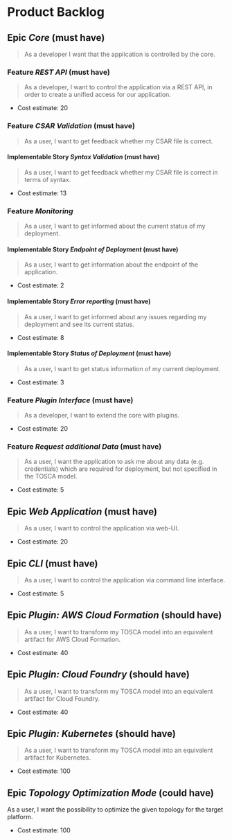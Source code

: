 # Product Backlog

## Epic *Core* (must have)

> As a developer I want that the application is controlled by the core.

### Feature *REST API* (must have)

> As a developer, I want to control the application via a REST API, in order to create a unified access for our application. 

- Cost estimate: 20

### Feature *CSAR Validation* (must have)
> As a user, I want to get feedback whether my CSAR file is correct.


#### Implementable Story *Syntax Validation* (must have)
> As a user, I want to get feedback whether my CSAR file is correct in terms of syntax.

- Cost estimate: 13

### Feature *Monitoring*
> As a user, I want to get informed about the current status of my deployment.

#### Implementable Story *Endpoint of Deployment* (must have)
> As a user, I want to get information about the endpoint of the application.

- Cost estimate: 2

#### Implementable Story *Error reporting* (must have)
> As a user, I want to get informed about any issues regarding my deployment and see its current status.

- Cost estimate: 8

#### Implementable Story *Status of Deployment* (must have)
> As a user, I want to get status information of my current deployment.

- Cost estimate: 3

### Feature *Plugin Interface* (must have)
> As a developer, I want to extend the core with plugins.

- Cost estimate: 20

### Feature *Request additional Data* (must have)
> As a user, I want the application to ask me about any data (e.g. credentials) which are required for deployment, but not specified in the TOSCA model.

- Cost estimate: 5

## Epic *Web Application* (must have)
> As a user, I want to control the application via web-UI.

- Cost estimate: 20

## Epic *CLI* (must have)
> As a user, I want to control the application via command line interface.

- Cost estimate: 5

## Epic *Plugin: AWS Cloud Formation* (should have)
> As a user, I want to transform my TOSCA model into an equivalent artifact for AWS Cloud Formation.

- Cost estimate: 40

## Epic *Plugin: Cloud Foundry* (should have)
> As a user, I want to transform my TOSCA model into an equivalent artifact for Cloud Foundry.

- Cost estimate: 40

## Epic *Plugin: Kubernetes* (should have)
> As a user, I want to transform my TOSCA model into an equivalent artifact for Kubernetes.

- Cost estimate: 100

## Epic *Topology Optimization Mode* (could have)
As a user, I want the possibility to optimize the given topology for the target platform.

- Cost estimate: 100
